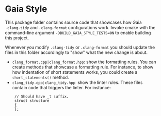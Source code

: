 # Gaia Style

This package folder contains source code that showcases how Gaia `.clang-tidy` and `.clang-format` configurations work.
Invoke cmake with the command-line argument `-DBUILD_GAIA_STYLE_TESTS=ON` to enable building this project.

Whenever you modify `.clang-tidy` or `.clang-format` you should update the files in this folder accordingly to "show"
what the new change is about.

* `clang_format.cpp|clang_format.hpp`: show the formatting rules. You can create methods that showcase a formatting rule.
   For instance, to show how indentation of short statements works, you could create a `short_statements()` method.
* `clang_tidy.cpp|clang_tidy.hpp`: show the linter rules. These files contain code that triggers the linter. 
   For instance: 
   ```
    // Should have _t suffix.
    struct structure
    {
    };
  ```
